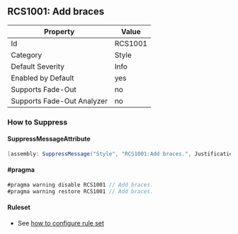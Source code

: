 ## RCS1001: Add braces

Property | Value
--- | --- 
Id | RCS1001
Category | Style
Default Severity | Info
Enabled by Default | yes
Supports Fade-Out | no
Supports Fade-Out Analyzer | no

### How to Suppress

#### SuppressMessageAttribute

```csharp
[assembly: SuppressMessage("Style", "RCS1001:Add braces.", Justification = "<Pending>")]
```

#### \#pragma

```csharp
#pragma warning disable RCS1001 // Add braces.
#pragma warning restore RCS1001 // Add braces.
```

#### Ruleset

* See [how to configure rule set](../HowToConfigureAnalyzers.md)
